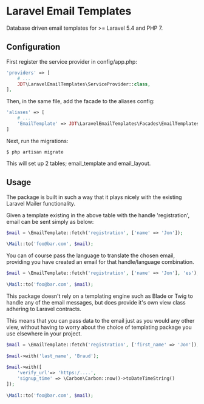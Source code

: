# Laravel Email Templates

Database driven email templates for >= Laravel 5.4 and PHP 7.

## Configuration

First register the service provider in config/app.php:

```php
'providers' => [
    # ...
    JDT\LaravelEmailTemplates\ServiceProvider::class,
],
```

Then, in the same file, add the facade to the aliases config:

```php
'aliases' => [
    # ...
    'EmailTemplate' => JDT\LaravelEmailTemplates\Facades\EmailTemplates::class,
]
```

Next, run the migrations:

```
$ php artisan migrate
```
This will set up 2 tables; email_template and email_layout.

## Usage

The package is built in such a way that it plays nicely with the existing Laravel Mailer functionality.

Given a template existing in the above table with the handle 'registration', email can be sent simply as below:

```php
$mail = \EmailTemplate::fetch('registration', ['name' => 'Jon']);
 
\Mail::to('foo@bar.com', $mail);
```

You can of course pass the language to translate the chosen email, providing you have created an email for that
handle/language combination.

```php
$mail = \EmailTemplate::fetch('registration', ['name' => 'Jon'], 'es');
 
\Mail::to('foo@bar.com', $mail);
```

This package doesn't rely on a templating engine such as Blade or Twig to handle any 
of the email messages, but does provide it's own view class adhering to Laravel contracts.

This means that you can pass data to the email just as you would any other view, without 
having to worry about the choice of templating package you use elsewhere in your project.

```php
$mail = \EmailTemplate::fetch('registration', ['first_name' => 'Jon']);
 
$mail->with('last_name', 'Braud');
 
$mail->with([
    'verify_url'=> 'https:/....',
    'signup_time' => \Carbon\Carbon::now()->toDateTimeString()
]);
 
\Mail::to('foo@bar.com', $mail);
```
